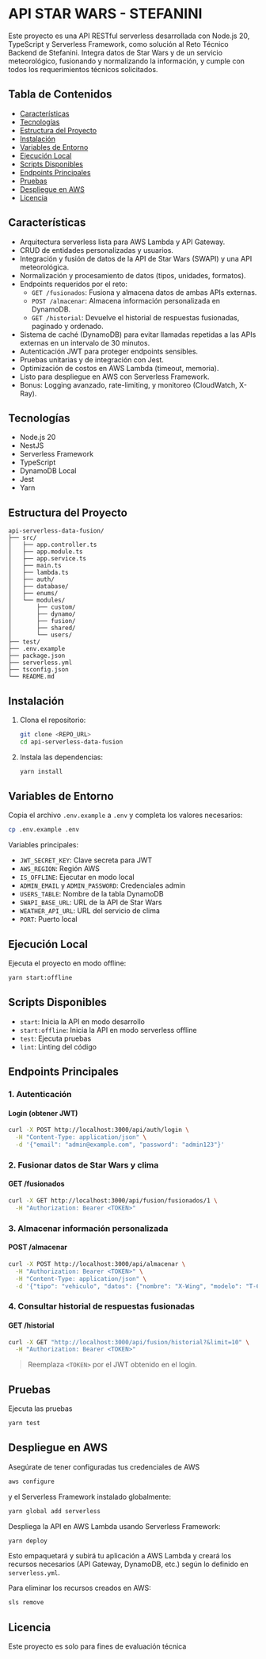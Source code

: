 # API STAR WARS - STEFANINI

Este proyecto es una API RESTful serverless desarrollada con Node.js 20, TypeScript y Serverless Framework, como solución al Reto Técnico Backend de Stefanini. Integra datos de Star Wars y de un servicio meteorológico, fusionando y normalizando la información, y cumple con todos los requerimientos técnicos solicitados.

## Tabla de Contenidos
- [Características](#características)
- [Tecnologías](#tecnologías)
- [Estructura del Proyecto](#estructura-del-proyecto)
- [Instalación](#instalación)
- [Variables de Entorno](#variables-de-entorno)
- [Ejecución Local](#ejecución-local)
- [Scripts Disponibles](#scripts-disponibles)
- [Endpoints Principales](#endpoints-principales)
- [Pruebas](#pruebas)
- [Despliegue en AWS](#despliegue-en-aws)
- [Licencia](#licencia)

## Características
- Arquitectura serverless lista para AWS Lambda y API Gateway.
- CRUD de entidades personalizadas y usuarios.
- Integración y fusión de datos de la API de Star Wars (SWAPI) y una API meteorológica.
- Normalización y procesamiento de datos (tipos, unidades, formatos).
- Endpoints requeridos por el reto:
  - `GET /fusionados`: Fusiona y almacena datos de ambas APIs externas.
  - `POST /almacenar`: Almacena información personalizada en DynamoDB.
  - `GET /historial`: Devuelve el historial de respuestas fusionadas, paginado y ordenado.
- Sistema de caché (DynamoDB) para evitar llamadas repetidas a las APIs externas en un intervalo de 30 minutos.
- Autenticación JWT para proteger endpoints sensibles.
- Pruebas unitarias y de integración con Jest.
- Optimización de costos en AWS Lambda (timeout, memoria).
- Listo para despliegue en AWS con Serverless Framework.
- Bonus: Logging avanzado, rate-limiting, y monitoreo (CloudWatch, X-Ray).

## Tecnologías
- Node.js 20
- NestJS
- Serverless Framework
- TypeScript
- DynamoDB Local
- Jest
- Yarn

## Estructura del Proyecto
```
api-serverless-data-fusion/
├── src/
│   ├── app.controller.ts
│   ├── app.module.ts
│   ├── app.service.ts
│   ├── main.ts
│   ├── lambda.ts
│   ├── auth/
│   ├── database/
│   ├── enums/
│   └── modules/
│       ├── custom/
│       ├── dynamo/
│       ├── fusion/
│       ├── shared/
│       └── users/
├── test/
├── .env.example
├── package.json
├── serverless.yml
├── tsconfig.json
└── README.md
```

## Instalación
1. Clona el repositorio:
   ```bash
   git clone <REPO_URL>
   cd api-serverless-data-fusion
   ```
2. Instala las dependencias:
   ```bash
   yarn install
   ```

## Variables de Entorno
Copia el archivo `.env.example` a `.env` y completa los valores necesarios:
```bash
cp .env.example .env
```
Variables principales:
- `JWT_SECRET_KEY`: Clave secreta para JWT
- `AWS_REGION`: Región AWS
- `IS_OFFLINE`: Ejecutar en modo local
- `ADMIN_EMAIL` y `ADMIN_PASSWORD`: Credenciales admin
- `USERS_TABLE`: Nombre de la tabla DynamoDB
- `SWAPI_BASE_URL`: URL de la API de Star Wars
- `WEATHER_API_URL`: URL del servicio de clima
- `PORT`: Puerto local

## Ejecución Local
 Ejecuta el proyecto en modo offline:
   ```bash
   yarn start:offline
   ```

## Scripts Disponibles
- `start`: Inicia la API en modo desarrollo
- `start:offline`: Inicia la API en modo serverless offline
- `test`: Ejecuta pruebas
- `lint`: Linting del código

## Endpoints Principales

### 1. Autenticación

#### Login (obtener JWT)
```bash
curl -X POST http://localhost:3000/api/auth/login \
  -H "Content-Type: application/json" \
  -d '{"email": "admin@example.com", "password": "admin123"}'
```

### 2. Fusionar datos de Star Wars y clima

#### GET /fusionados
```bash
curl -X GET http://localhost:3000/api/fusion/fusionados/1 \
  -H "Authorization: Bearer <TOKEN>"
```

### 3. Almacenar información personalizada

#### POST /almacenar
```bash
curl -X POST http://localhost:3000/api/almacenar \
  -H "Authorization: Bearer <TOKEN>" \
  -H "Content-Type: application/json" \
  -d '{"tipo": "vehiculo", "datos": {"nombre": "X-Wing", "modelo": "T-65B"}}'
```

### 4. Consultar historial de respuestas fusionadas

#### GET /historial
```bash
curl -X GET "http://localhost:3000/api/fusion/historial?&limit=10" \
  -H "Authorization: Bearer <TOKEN>"
```


> Reemplaza `<TOKEN>` por el JWT obtenido en el login.


## Pruebas
Ejecuta las pruebas
```bash
yarn test
```

## Despliegue en AWS

Asegúrate de tener configuradas tus credenciales de AWS
```bash
aws configure
```

y el Serverless Framework instalado globalmente:
```bash
yarn global add serverless
```

Despliega la API en AWS Lambda usando Serverless Framework:
```bash
yarn deploy
```

Esto empaquetará y subirá tu aplicación a AWS Lambda y creará los recursos necesarios (API Gateway, DynamoDB, etc.) según lo definido en `serverless.yml`.

Para eliminar los recursos creados en AWS:
```bash
sls remove
```

## Licencia
Este proyecto es solo para fines de evaluación técnica


